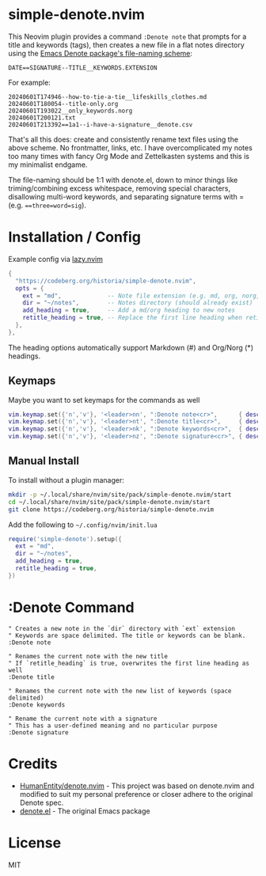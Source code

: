 # simple-denote.nvim

This Neovim plugin provides a command `:Denote note` that prompts for a title and keywords (tags), then creates a new file in a flat notes directory using the [Emacs Denote package's file-naming scheme](https://protesilaos.com/emacs/denote#h:4e9c7512-84dc-4dfb-9fa9-e15d51178e5d):

`DATE==SIGNATURE--TITLE__KEYWORDS.EXTENSION`

For example:

```
20240601T174946--how-to-tie-a-tie__lifeskills_clothes.md
20240601T180054--title-only.org
20240601T193022__only_keywords.norg
20240601T200121.txt
20240601T213392==1a1--i-have-a-signature__denote.csv
```

That's all this does: create and consistently rename text files using the above scheme. No frontmatter, links, etc. I have overcomplicated my notes too many times with fancy Org Mode and Zettelkasten systems and this is my minimalist endgame.

The file-naming should be 1:1 with denote.el, down to minor things like triming/combining excess whitespace, removing special characters, disallowing multi-word keywords, and separating signature terms with = (e.g. `==three=word=sig`).

# Installation / Config

Example config via [lazy.nvim](https://github.com/folke/lazy.nvim)

```lua
{
  "https://codeberg.org/historia/simple-denote.nvim",
  opts = {
    ext = "md",             -- Note file extension (e.g. md, org, norg, txt)
    dir = "~/notes",        -- Notes directory (should already exist)
    add_heading = true,     -- Add a md/org heading to new notes
    retitle_heading = true, -- Replace the first line heading when retitling
  },
},
```

The heading options automatically support Markdown (#) and Org/Norg (*) headings.

## Keymaps

Maybe you want to set keymaps for the commands as well

```lua
vim.keymap.set({'n','v'}, '<leader>nn', ":Denote note<cr>",      { desc = "New note"         })
vim.keymap.set({'n','v'}, '<leader>nt', ":Denote title<cr>",     { desc = "Change title"     })
vim.keymap.set({'n','v'}, '<leader>nk', ":Denote keywords<cr>",  { desc = "Change keywords"      })
vim.keymap.set({'n','v'}, '<leader>nz', ":Denote signature<cr>", { desc = "Change signature" })
```

## Manual Install

To install without a plugin manager:

```bash
mkdir -p ~/.local/share/nvim/site/pack/simple-denote.nvim/start
cd ~/.local/share/nvim/site/pack/simple-denote.nvim/start
git clone https://codeberg.org/historia/simple-denote.nvim
```

Add the following to `~/.config/nvim/init.lua`

```lua
require('simple-denote').setup({
  ext = "md",
  dir = "~/notes",
  add_heading = true,
  retitle_heading = true,
})
```

# :Denote Command

```vim
" Creates a new note in the `dir` directory with `ext` extension
" Keywords are space delimited. The title or keywords can be blank.
:Denote note

" Renames the current note with the new title
" If `retitle_heading` is true, overwrites the first line heading as well
:Denote title

" Renames the current note with the new list of keywords (space delimited)
:Denote keywords

" Rename the current note with a signature
" This has a user-defined meaning and no particular purpose
:Denote signature
```

# Credits

* [HumanEntity/denote.nvim](https://github.com/HumanEntity/denote.nvim) - This project was based on denote.nvim and modified to suit my personal preference or closer adhere to the original Denote spec.
* [denote.el](https://protesilaos.com/emacs/denote) - The original Emacs package

# License

MIT
